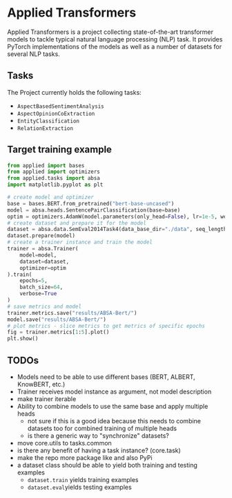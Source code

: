# Applied Transformers

Applied Transformers is a project collecting state-of-the-art transformer models to tackle typical natural language processing (NLP) task. It provides PyTorch implementations of the models as well as a number of datasets for several NLP tasks.

## Tasks

The Project currently holds the following tasks:

- `AspectBasedSentimentAnalysis`
- `AspectOpinionCoExtraction`
- `EntityClassification`
- `RelationExtraction`

## Target training example

```python
from applied import bases
from applied import optimizers
from applied.tasks import absa
import matplotlib.pyplot as plt

# create model and optimizer
base = bases.BERT.from_pretrained("bert-base-uncased")
model = absa.heads.SentencePairClassification(base=base)
optim = optimizers.AdamW(model.parameters(only_head=False), lr=1e-5, weight_decay=0.01)
# create dataset and prepare it for the model
dataset = absa.data.SemEval2014Task4(data_base_dir="./data", seq_length=128)
dataset.prepare(model)
# create a trainer instance and train the model
trainer = absa.Trainer(
    model=model,
    dataset=dataset,
    optimizer=optim
).train(
    epochs=5,
    batch_size=64,
    verbose=True
)
# save metrics and model
trainer.metrics.save("results/ABSA-Bert/")
model.save("results/ABSA-Bert/")
# plot metrics - slice metrics to get metrics of specific epochs
fig = trainer.metrics[1:5].plot()
plt.show()
```


## TODOs
 - Models need to be able to use different bases (BERT, ALBERT, KnowBERT, etc.)
 - Trainer receives model instance as argument, not model description
 - make trainer iterable
 - Ability to combine models to use the same base and apply multiple heads
   - not sure if this is a good idea because this needs to combine datasets too for combined training of multiple heads
   - is there a generic way to "synchronize" datasets?
 - move core.utils to tasks.common
 - is there any benefit of having a task instance? (core.task)
 - make the repo more package like and also PyPi
 - a dataset class should be able to yield both training and testing examples
    - `dataset.train` yields training examples
    - `dataset.eval`yields testing examples